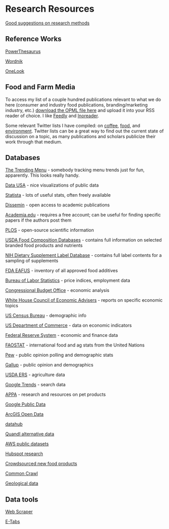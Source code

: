 # Research Resources

[Good suggestions on research methods](https://web.archive.org/web/20110515061849/http://weblogs.swarthmore.edu/burke/2011/05/09/how-i-talk-about-searching-discovery-and-research-in-courses)

## Reference Works

[PowerThesaurus](https://www.powerthesaurus.org)

[Wordnik](http://wordnik.com)

[OneLook](http://onelook.com)

## Food and Farm Media

To access my list of a couple hundred publications relevant to what we do here (consumer and industry food publications, branding/marketing industry, etc.) [download the OPML file here](https://www.dropbox.com/s/p7qsm0iabg573kh/feedly-ae267cee-07e1-46b3-b0f6-7eb6ebf3ca63-2017-02-06.opml?dl=0) and upload it into your RSS reader of choice. I like [Feedly](http://feedly.com/) and [Inoreader](http://inoreader.com).

Some relevant Twitter lists I have compiled: on [coffee](https://twitter.com/matt_j_miller/lists/coffee), [food](https://twitter.com/matt_j_miller/lists/food), and [environment](https://twitter.com/matt_j_miller/lists/green). Twitter lists can be a great way to find out the current state of discussion on a topic, as many publications and scholars publicize their work through that medium.

## Databases

[The Trending Menu](https://trendingmenu.com) - somebody tracking menu trends just for fun, apparently. This looks really handy.

[Data USA](https://datausa.io) - nice visualizations of public data

[Statista](https://www.statista.com) - lots of useful stats, often freely available

[Dissemin](http://dissem.in) - open access to academic publications

[Academia.edu](https://www.academia.edu) - requires a free account; can be useful for finding specific papers if the authors post them

[PLOS](https://www.plos.org) - open-source scientific information

[USDA Food Composition Databases](https://ndb.nal.usda.gov/ndb/) - contains full information on selected branded food products and nutrients 

[NIH Dietary Supplement Label Database](http://www.dsld.nlm.nih.gov/dsld/index.jsp) - contains full label contents for a sampling of supplements

[FDA EAFUS](http://www.accessdata.fda.gov/scripts/fcn/fcnNavigation.cfm?filter=potato&sortColumn=&rpt=eafusListing) - inventory of all approved food additives

[Bureau of Labor Statistics](http://www.bls.gov/data/) - price indices, employment data

[Congressional Budget Office](https://www.cbo.gov/topics) - economic analysis

[White House Council of Economic Advisers](https://www.whitehouse.gov/administration/eop/cea/factsheets-reports) - reports on specific economic topics

[US Census Bureau](http://www.census.gov/data.html) - demographic info

[US Department of Commerce](https://www.commerce.gov/economicindicators) - data on economic indicators

[Federal Reserve System](http://www.federalreserve.gov/econresdata/default.htm) - economic and finance data

[FAOSTAT](http://faostat.fao.org) - international food and ag stats from the United Nations

[Pew](http://www.pewresearch.org) - public opinion polling and demographic stats

[Gallup](http://www.gallup.com) - public opinion and demographics

[USDA ERS](http://www.ers.usda.gov/data-products/) - agriculture data

[Google Trends](https://www.google.com/trends/) - search data

[APPA](http://americanpetproducts.org) - research and resources on pet products

[Google Public Data](https://www.google.com/publicdata/directory)

[ArcGIS Open Data](https://hub.arcgis.com/pages/open-data)

[datahub](https://old.datahub.io/organization)

[Quandl alternative data](https://www.quandl.com)

[AWS public datasets](https://aws.amazon.com/public-datasets/)

[Hubspot research](esearch.hubspot.com)

[Crowdsourced new food products](https://www.theimpulsivebuy.com/wordpress/)

[Common Crawl](http://commoncrawl.org)

[Geological data](https://www.usgs.gov/products/data-and-tools/gis-data)

## Data tools

[Web Scraper](http://webscraper.io)

[E-Tabs](http://www.e-tabs.com)
